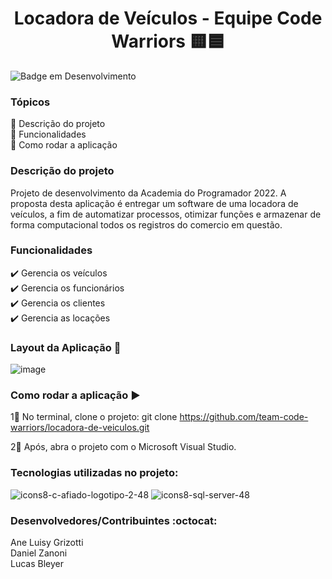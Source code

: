<h1 align="center"> Locadora de Veículos - Equipe Code Warriors 🟨🟦 </h1>
       
![Badge em Desenvolvimento](http://img.shields.io/static/v1?label=STATUS&message=EM%20DESENVOLVIMENTO&color=GREEN&style=for-the-badge)

### Tópicos 
<div> 🔹 Descrição do projeto <div>
<div>🔹 Funcionalidades <div>
<div>🔹 Como rodar a aplicação <div>

### Descrição do projeto
Projeto de desenvolvimento da Academia do Programador 2022. A proposta desta aplicação é entregar um software de uma locadora de veículos, a fim de automatizar processos, otimizar funções e armazenar de forma computacional todos os registros do comercio em questão. 


### Funcionalidades
<div> ✔️ Gerencia os veículos <div>
<div> ✔️ Gerencia os funcionários <div>
<div> ✔️ Gerencia os clientes <div>
<div> ✔️ Gerencia as locações <div>

### Layout da Aplicação 💨
![image](https://user-images.githubusercontent.com/85200696/177006577-72d0d50e-8009-456c-a384-b9013df3ab65.png)


### Como rodar a aplicação ▶️
1⃣ No terminal, clone o projeto:
git clone https://github.com/team-code-warriors/locadora-de-veiculos.git

2⃣ Após, abra o projeto com o Microsoft Visual Studio.


### Tecnologias utilizadas no projeto:
![icons8-c-afiado-logotipo-2-48](https://user-images.githubusercontent.com/85200696/177006773-58b320bc-0a84-4c99-b0f6-4ed7324ec3c0.png)
![icons8-sql-server-48](https://user-images.githubusercontent.com/85200696/177006790-4da79574-3dc6-4fc9-aa1a-2efa0ffa14c1.png)

### Desenvolvedores/Contribuintes :octocat:
<div> Ane Luisy Grizotti <div>
<div> Daniel Zanoni <div>
<div> Lucas Bleyer <div>

